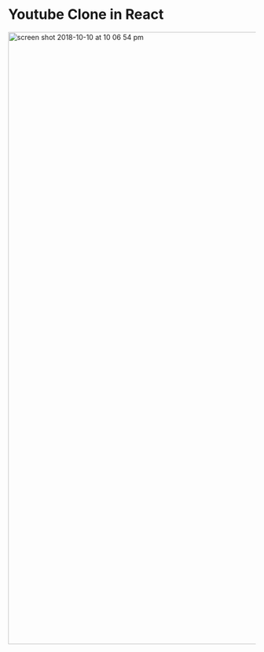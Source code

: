 # Youtube Clone in React


<img width="1247" alt="screen shot 2018-10-10 at 10 06 54 pm" src="https://user-images.githubusercontent.com/20744895/46782021-4ad14b80-ccd9-11e8-9d51-e10eb31c3cc8.png">
